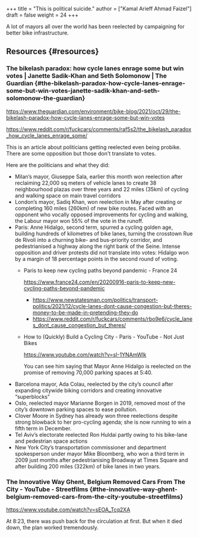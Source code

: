 +++
title = "This is political suicide."
author = ["Kamal Arieff Ahmad Faizel"]
draft = false
weight = 24
+++

A lot of mayors all over the world has been reelected by campaigning for better bike infrastructure.


## Resources {#resources}


### The bikelash paradox: how cycle lanes enrage some but win votes | Janette Sadik-Khan and Seth Solomonow | The Guardian {#the-bikelash-paradox-how-cycle-lanes-enrage-some-but-win-votes-janette-sadik-khan-and-seth-solomonow-the-guardian}

<https://www.theguardian.com/environment/bike-blog/2021/oct/29/the-bikelash-paradox-how-cycle-lanes-enrage-some-but-win-votes>

<https://www.reddit.com/r/fuckcars/comments/raf5s2/the_bikelash_paradox_how_cycle_lanes_enrage_some/>

This is an article about politicians getting reelected even being probike. There are some opposition but those don't translate to votes.

Here are the politicians and what they did:

-   Milan’s mayor, Giuseppe Sala, earlier this month won reelection after reclaiming 22,000 sq meters of vehicle lanes to create 38 neighbourhood plazas over three years and 22 miles (35km) of cycling and walking space on main travel corridors
-   London’s mayor, Sadiq Khan, won reelection in May after creating or completing 160 miles (260km) of new bike routes. Faced with an opponent who vocally opposed improvements for cycling and walking, the Labour mayor won 55% of the vote in the runoff.
-   Paris: Anne Hidalgo, second term, spurred a cycling golden age, building hundreds of kilometres of bike lanes, turning the crosstown Rue de Rivoli into a churning bike- and bus-priority corridor, and pedestrianised a highway along the right bank of the Seine. Intense opposition and driver protests did not translate into votes: Hidalgo won by a margin of 18 percentage points in the second round of voting.
    -   Paris to keep new cycling paths beyond pandemic - France 24

        <https://www.france24.com/en/20200916-paris-to-keep-new-cycling-paths-beyond-pandemic>

        -   <https://www.newstatesman.com/politics/transport-politics/2021/12/cycle-lanes-dont-cause-congestion-but-theres-money-to-be-made-in-pretending-they-do>
        -   <https://www.reddit.com/r/fuckcars/comments/rbo9e6/cycle_lanes_dont_cause_congestion_but_theres/>
    -   How to (Quickly) Build a Cycling City - Paris - YouTube - Not Just Bikes

        <https://www.youtube.com/watch?v=sI-1YNAmWlk>

        You can see him saying that Mayor Anne Hidalgo is reelected on the promise of removing 70,000 parking spaces at 5:40.
-   Barcelona mayor, Ada Colau, reelected by the city’s council after expanding citywide biking corridors and creating innovative “superblocks”
-   Oslo, reelected mayor Marianne Borgen in 2019, removed most of the city’s downtown parking spaces to ease pollution.
-   Clover Moore in Sydney has already won three reelections despite strong blowback to her pro-cycling agenda; she is now running to win a fifth term in December.
-   Tel Aviv’s electorate reelected Ron Huldai partly owing to his bike-lane and pedestrian space actions
-   New York City’s transportation commissioner and department spokesperson under mayor Mike Bloomberg, who won a third term in 2009 just months after pedestrianising Broadway at Times Square and after building 200 miles (322km) of bike lanes in two years.


### The Innovative Way Ghent, Belgium Removed Cars From The City - YouTube - Streetfilms {#the-innovative-way-ghent-belgium-removed-cars-from-the-city-youtube-streetfilms}

<https://www.youtube.com/watch?v=sEOA_Tcq2XA>

At 8:23, there was push back for the circulation at first. But when it died down, the plan worked tremendously.
